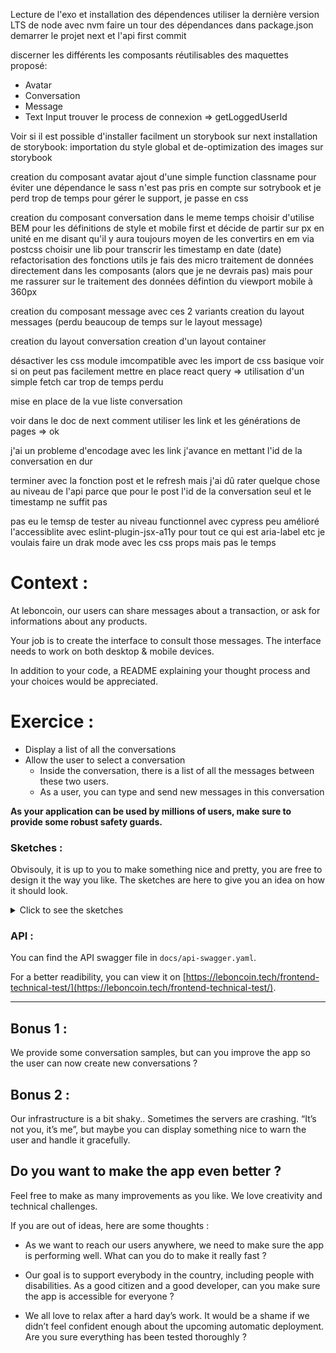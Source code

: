 Lecture de l'exo et installation des dépendences
utiliser la dernière version LTS de node avec nvm
faire un tour des dépendances dans package.json
demarrer le projet next et l'api
first commit

discerner les différents les composants réutilisables des maquettes proposé:
- Avatar
- Conversation
- Message
- Text Input
trouver le process de connexion => getLoggedUserId

Voir si il est possible d'installer facilment un storybook sur next
installation de storybook: importation du style global et de-optimization des images sur storybook

creation du composant avatar
ajout d'une simple function classname pour éviter une dépendance
le sass n'est pas pris en compte sur sotrybook et je perd trop de temps pour gérer le support, je passe en css

creation du composant conversation
dans le meme temps choisir d'utilise BEM pour les définitions de style et mobile first et décide de partir sur px en unité en me disant qu'il y aura toujours moyen de les convertirs en em via postcss
choisir une lib pour transcrir les timestamp en date (date)
refactorisation des fonctions utils
je fais des micro traitement de données directement dans les composants (alors que je ne devrais pas) mais pour me rassurer sur le traitement des données
défintion du viewport mobile à 360px

creation du composant message avec ces 2 variants
creation du layout messages
(perdu beaucoup de temps sur le layout message)

creation du layout conversation
creation d'un layout container

désactiver les css module imcompatible avec les import de css basique
voir si on peut pas facilement mettre en place react query => utilisation d'un simple fetch car trop de temps perdu

mise en place de la vue liste conversation

voir dans le doc de next comment utiliser les link et les générations de pages => ok

j'ai un probleme d'encodage avec les link j'avance en mettant l'id de la conversation en dur

terminer avec la fonction post et le refresh mais j'ai dû rater quelque chose au niveau de l'api parce que pour le post l'id de la conversation seul et le timestamp ne suffit pas

pas eu le temsp de tester au niveau functionnel avec cypress
peu amélioré  l'accessiblite avec eslint-plugin-jsx-a11y pour tout ce qui est aria-label etc
je voulais faire un drak mode avec les css props mais pas le temps




# Context :

At leboncoin, our users can share messages about a transaction, or ask for informations about any products.

Your job is to create the interface to consult those messages.
The interface needs to work on both desktop & mobile devices.

In addition to your code, a README explaining your thought process and your choices would be appreciated.

# Exercice :

- Display a list of all the conversations
- Allow the user to select a conversation
  - Inside the conversation, there is a list of all the messages between these two users.
  - As a user, you can type and send new messages in this conversation

**As your application can be used by millions of users, make sure to provide some robust safety guards.**

### Sketches :

Obvisouly, it is up to you to make something nice and pretty, you are free to design it the way you like. The sketches are here to give you an idea on how it should look.

<details>
  <summary>Click to see the sketches</summary>
  
Mobile list :

![](./sketches/list-mobile.jpg)

Desktop list :

![](./sketches/list-desktop.jpg)

Mobile conversation :

![](./sketches/conv-mobile.jpg)

Desktop conversation :

![](./sketches/conv-desktop.jpg)

</details>

### API :

You can find the API swagger file in `docs/api-swagger.yaml`.

For a better readibility, you can view it on [https://leboncoin.tech/frontend-technical-test/](https://leboncoin.tech/frontend-technical-test/).

---

## Bonus 1 :

We provide some conversation samples, but can you improve the app so the user can now create new conversations ?

## Bonus 2 :

Our infrastructure is a bit shaky.. Sometimes the servers are crashing. “It’s not you, it’s me”, but maybe you can display something nice to warn the user and handle it gracefully.

## Do you want to make the app even better ?

Feel free to make as many improvements as you like.
We love creativity and technical challenges.

If you are out of ideas, here are some thoughts :

- As we want to reach our users anywhere, we need to make sure the app is performing well. What can you do to make it really fast ?

- Our goal is to support everybody in the country, including people with disabilities. As a good citizen and a good developer, can you make sure the app is accessible for everyone ?

- We all love to relax after a hard day’s work. It would be a shame if we didn’t feel confident enough about the upcoming automatic deployment. Are you sure everything has been tested thoroughly ?
